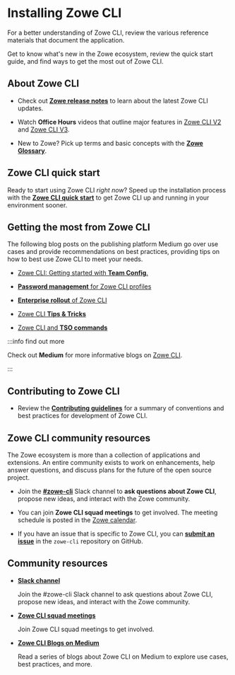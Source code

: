 # Installing Zowe CLI

For a better understanding of Zowe CLI, review the various reference materials that document the application.

Get to know what's new in the Zowe ecosystem, review the quick start guide, and find ways to get the most out of Zowe CLI.

## About Zowe CLI

- Check out [**Zowe release notes**](../whats-new/release-notes/release-notes-overview.md) to learn about the latest Zowe CLI updates.

- Watch **Office Hours** videos that outline major features in [Zowe CLI V2](../getting-started/zowe-office-hours.md) and [Zowe CLI V3](../whats-new/zowe-v3-office-hours.md).

- New to Zowe? Pick up terms and basic concepts with the [**Zowe Glossary**](../appendix/zowe-glossary.md).

## Zowe CLI quick start

Ready to start using Zowe CLI *right now*? Speed up the installation process with the [**Zowe CLI quick start**](../getting-started/cli-getting-started.md) to get Zowe CLI up and running in your environment sooner.

## Getting the most from Zowe CLI

The following blog posts on the publishing platform Medium go over use cases and provide recommendations on best practices, providing tips on how to best use Zowe CLI to meet your needs.

- [Zowe CLI: Getting started with **Team Config**.](https://medium.com/zowe/zowe-cli-team-config-101-be57345ed668)

- [**Password management** for Zowe CLI profiles](https://medium.com/zowe/password-management-for-zowe-cli-profiles-c57f64d1fe88)

- [**Enterprise rollout** of Zowe CLI](https://medium.com/zowe/enterprise-rollout-of-zowe-cli-2b0a84357de3)

- [Zowe CLI **Tips & Tricks**](https://medium.com/modern-mainframe/zowe-cli-tips-tricks-79607b8dbd4e)

- [Zowe CLI and **TSO commands**](https://medium.com/zowe/zowe-ci-and-tso-commands-14e5445fca1e)

:::info find out more

Check out **Medium** for more informative blogs on [Zowe CLI](https://medium.com/zowe/search?q=Zowe%20CLI).

:::

## Contributing to Zowe CLI

- Review the [**Contributing guidelines**](https://github.com/zowe/zowe-cli/blob/master/CONTRIBUTING.md) for a summary of conventions and best practices for development of Zowe CLI.

## Zowe CLI community resources

The Zowe ecosystem is more than a collection of applications and extensions. An entire community exists to work on enhancements, help answer questions, and discuss plans for the future of the open source project.

- Join the [**#zowe-cli**](https://openmainframeproject.slack.com/archives/CC8AALGN6) Slack channel to **ask questions about Zowe CLI**, propose new ideas, and interact with the Zowe community.

- You can join **Zowe CLI squad meetings** to get involved. The meeting schedule is posted in the [Zowe calendar](https://zoom-lfx.platform.linuxfoundation.org/meetings/zowe).

- If you have an issue that is specific to Zowe CLI, you can [**submit an issue**](https://github.com/zowe/zowe-cli/issues/new/choose) in the `zowe-cli` repository on GitHub.

## Community resources 

- [**Slack channel**](https://openmainframeproject.slack.com/)
   
   Join the #zowe-cli Slack channel to ask questions about Zowe CLI, propose new ideas, and interact with the Zowe community. 

- [**Zowe CLI squad meetings**](https://zoom-lfx.platform.linuxfoundation.org/meetings/zowe)

   Join Zowe CLI squad meetings to get involved.

- [**Zowe CLI Blogs on Medium**](https://medium.com/zowe/search?q=Zowe%20CLI) 

   Read a series of blogs about Zowe CLI on Medium to explore use cases, best practices, and more. 



